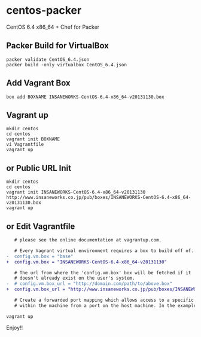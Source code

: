 centos-packer
=============

CentOS 6.4 x86_64 + Chef for Packer

## Packer Build for VirtualBox

```
packer validate CentOS_6.4.json
packer build -only virtualbox CentOS_6.4.json
```

## Add Vagrant Box

```
box add BOXNAME INSANEWORKS-CentOS-6.4-x86_64-v20131130.box
```

## Vagrant up

```
mkdir centos
cd centos
vagrant init BOXNAME
vi Vagrantfile
vagrant up
```

## or Public URL Init

```
mkdir centos
cd centos
vagrant init INSANEWORKS-CentOS-6.4-x86_64-v20131130 http://www.insaneworks.co.jp/pub/boxes/INSANEWORKS-CentOS-6.4-x86_64-v20131130.box
vagrant up
```

## or Edit Vagrantfile

```diff
   # please see the online documentation at vagrantup.com.

   # Every Vagrant virtual environment requires a box to build off of.
-  config.vm.box = "base"
+  config.vm.box = "INSANEWORKS-CentOS-6.4-x86_64-v20131130"

   # The url from where the 'config.vm.box' box will be fetched if it
   # doesn't already exist on the user's system.
-  # config.vm.box_url = "http://domain.com/path/to/above.box"
+  config.vm.box_url = "http://www.insaneworks.co.jp/pub/boxes/INSANEWORKS-CentOS-6.4-x86_64-v20131130.box"

   # Create a forwarded port mapping which allows access to a specific port
   # within the machine from a port on the host machine. In the example below,
```

```
vagrant up
```

Enjoy!!
